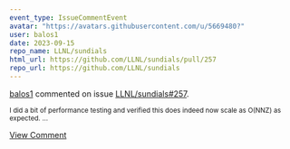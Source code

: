 ```yaml
---
event_type: IssueCommentEvent
avatar: "https://avatars.githubusercontent.com/u/5669480?"
user: balos1
date: 2023-09-15
repo_name: LLNL/sundials
html_url: https://github.com/LLNL/sundials/pull/257
repo_url: https://github.com/LLNL/sundials
---
```


<a href='https://github.com/balos1' target='_blank'>balos1</a> commented on issue <a href='https://github.com/LLNL/sundials/pull/257' target='_blank'>LLNL/sundials#257</a>.

<small>I did a bit of performance testing and verified this does indeed now scale as O(NNZ) as expected. ...</small>

<a href='https://github.com/LLNL/sundials/pull/257' target='_blank'>View Comment</a>